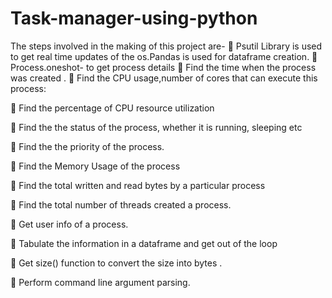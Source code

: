 # Task-manager-using-python
The steps involved in the making of this project are- 
	Psutil Library is used to get real time updates of the os.Pandas is used for dataframe creation. 
	Process.oneshot- to get process details 
	Find the time when the process was created . 
	Find the CPU usage,number of cores that can execute this process: 
 
	Find the percentage of CPU resource utilization  
 
	Find the the status of the process, whether it is running, sleeping etc 
 
	Find the the priority of the process. 
 
	Find the Memory Usage of the process 

	Find the total written and read bytes by a particular process

 Find the total number of threads created a process.

	Get user info of a process.

	Tabulate the information in a dataframe and get out of the loop

 Get size() function to convert the size into bytes .

 Perform command line argument parsing. 
